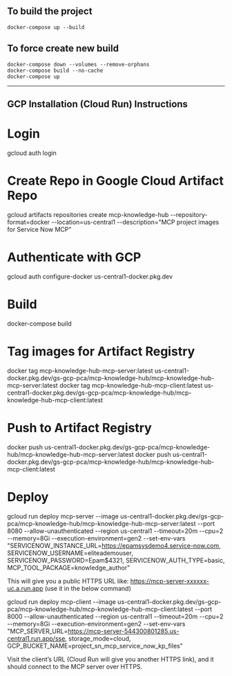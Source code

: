 ## To build the project
```
docker-compose up --build

```

## To force create new build 
```
docker-compose down --volumes --remove-orphans
docker-compose build --no-cache
docker-compose up
```

----

## GCP Installation (Cloud Run) Instructions

# Login
gcloud auth login

# Create Repo in Google Cloud Artifact Repo
gcloud artifacts repositories create mcp-knowledge-hub --repository-format=docker --location=us-central1 --description="MCP project images for Service Now MCP"

# Authenticate with GCP
gcloud auth configure-docker us-central1-docker.pkg.dev


# Build
docker-compose build


# Tag images for Artifact Registry
docker tag mcp-knowledge-hub-mcp-server:latest us-central1-docker.pkg.dev/gs-gcp-pca/mcp-knowledge-hub/mcp-knowledge-hub-mcp-server:latest
docker tag mcp-knowledge-hub-mcp-client:latest us-central1-docker.pkg.dev/gs-gcp-pca/mcp-knowledge-hub/mcp-knowledge-hub-mcp-client:latest


# Push to Artifact Registry
docker push us-central1-docker.pkg.dev/gs-gcp-pca/mcp-knowledge-hub/mcp-knowledge-hub-mcp-server:latest
docker push us-central1-docker.pkg.dev/gs-gcp-pca/mcp-knowledge-hub/mcp-knowledge-hub-mcp-client:latest


# Deploy

gcloud run deploy mcp-server --image us-central1-docker.pkg.dev/gs-gcp-pca/mcp-knowledge-hub/mcp-knowledge-hub-mcp-server:latest --port 8080 --allow-unauthenticated --region us-central1 --timeout=20m --cpu=2 --memory=8Gi --execution-environment=gen2 --set-env-vars "SERVICENOW_INSTANCE_URL=https://epamsvsdemo4.service-now.com, SERVICENOW_USERNAME=eliteademouser, SERVICENOW_PASSWORD=Epam$4321, SERVICENOW_AUTH_TYPE=basic, MCP_TOOL_PACKAGE=knowledge_author"


This will give you a public HTTPS URL like: https://mcp-server-xxxxxx-uc.a.run.app (use it in the below command)


gcloud run deploy mcp-client --image us-central1-docker.pkg.dev/gs-gcp-pca/mcp-knowledge-hub/mcp-knowledge-hub-mcp-client:latest --port 8000 --allow-unauthenticated --region us-central1 --timeout=20m --cpu=2 --memory=8Gi --execution-environment=gen2 --set-env-vars "MCP_SERVER_URL=https://mcp-server-544300801285.us-central1.run.app/sse, storage_mode=cloud, GCP_BUCKET_NAME=project_sn_mcp_service_now_kp_files"


Visit the client’s URL (Cloud Run will give you another HTTPS link), and it should connect to the MCP server over HTTPS.